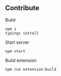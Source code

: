 ## Contribute

Build
```
npm i
typings install
```

Start server
```
npm start
```

Build extension
```
npm run extension:build
```